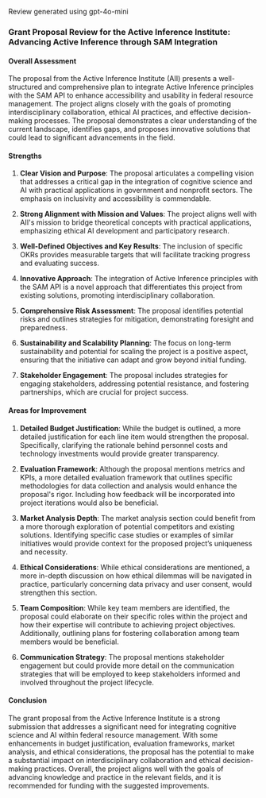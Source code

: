 Review generated using gpt-4o-mini

### Grant Proposal Review for the Active Inference Institute: Advancing Active Inference through SAM Integration

#### Overall Assessment
The proposal from the Active Inference Institute (AII) presents a well-structured and comprehensive plan to integrate Active Inference principles with the SAM API to enhance accessibility and usability in federal resource management. The project aligns closely with the goals of promoting interdisciplinary collaboration, ethical AI practices, and effective decision-making processes. The proposal demonstrates a clear understanding of the current landscape, identifies gaps, and proposes innovative solutions that could lead to significant advancements in the field.

#### Strengths
1. **Clear Vision and Purpose**: The proposal articulates a compelling vision that addresses a critical gap in the integration of cognitive science and AI with practical applications in government and nonprofit sectors. The emphasis on inclusivity and accessibility is commendable.

2. **Strong Alignment with Mission and Values**: The project aligns well with AII's mission to bridge theoretical concepts with practical applications, emphasizing ethical AI development and participatory research.

3. **Well-Defined Objectives and Key Results**: The inclusion of specific OKRs provides measurable targets that will facilitate tracking progress and evaluating success.

4. **Innovative Approach**: The integration of Active Inference principles with the SAM API is a novel approach that differentiates this project from existing solutions, promoting interdisciplinary collaboration.

5. **Comprehensive Risk Assessment**: The proposal identifies potential risks and outlines strategies for mitigation, demonstrating foresight and preparedness.

6. **Sustainability and Scalability Planning**: The focus on long-term sustainability and potential for scaling the project is a positive aspect, ensuring that the initiative can adapt and grow beyond initial funding.

7. **Stakeholder Engagement**: The proposal includes strategies for engaging stakeholders, addressing potential resistance, and fostering partnerships, which are crucial for project success.

#### Areas for Improvement
1. **Detailed Budget Justification**: While the budget is outlined, a more detailed justification for each line item would strengthen the proposal. Specifically, clarifying the rationale behind personnel costs and technology investments would provide greater transparency.

2. **Evaluation Framework**: Although the proposal mentions metrics and KPIs, a more detailed evaluation framework that outlines specific methodologies for data collection and analysis would enhance the proposal's rigor. Including how feedback will be incorporated into project iterations would also be beneficial.

3. **Market Analysis Depth**: The market analysis section could benefit from a more thorough exploration of potential competitors and existing solutions. Identifying specific case studies or examples of similar initiatives would provide context for the proposed project’s uniqueness and necessity.

4. **Ethical Considerations**: While ethical considerations are mentioned, a more in-depth discussion on how ethical dilemmas will be navigated in practice, particularly concerning data privacy and user consent, would strengthen this section.

5. **Team Composition**: While key team members are identified, the proposal could elaborate on their specific roles within the project and how their expertise will contribute to achieving project objectives. Additionally, outlining plans for fostering collaboration among team members would be beneficial.

6. **Communication Strategy**: The proposal mentions stakeholder engagement but could provide more detail on the communication strategies that will be employed to keep stakeholders informed and involved throughout the project lifecycle.

#### Conclusion
The grant proposal from the Active Inference Institute is a strong submission that addresses a significant need for integrating cognitive science and AI within federal resource management. With some enhancements in budget justification, evaluation frameworks, market analysis, and ethical considerations, the proposal has the potential to make a substantial impact on interdisciplinary collaboration and ethical decision-making practices. Overall, the project aligns well with the goals of advancing knowledge and practice in the relevant fields, and it is recommended for funding with the suggested improvements.